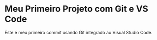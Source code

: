 # Meu Primeiro Projeto com Git e VS Code
Este é meu primeiro commit usando Git integrado ao Visual Studio Code.